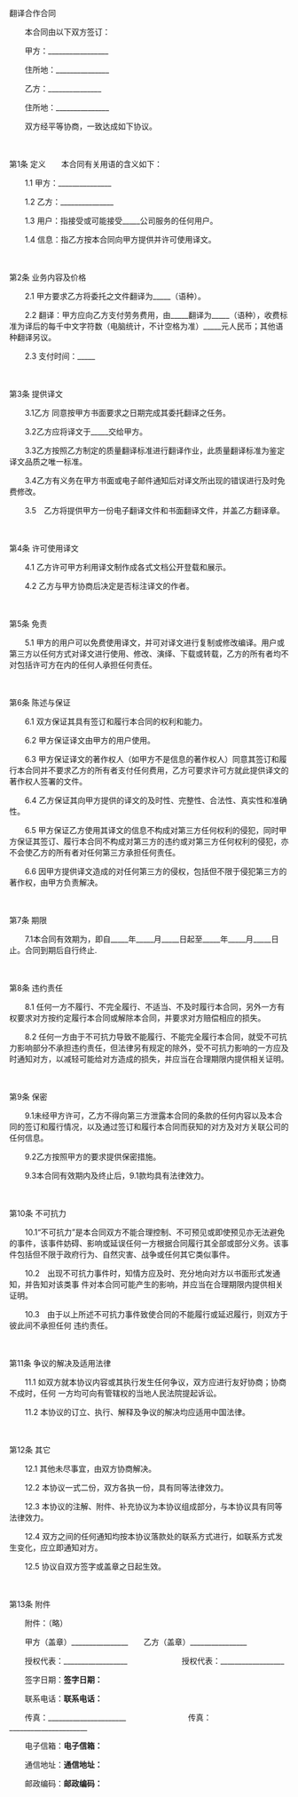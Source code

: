 



翻译合作合同



 

　　本合同由以下双方签订：　　

　　甲方：_________________

　　住所地：_______________　　

　　乙方：_______________

　　住所地：_______________　　

　　双方经平等协商，一致达成如下协议。

　　

第1条
定义　　本合同有关用语的含义如下：　　

　　1.1 甲方：_______________

　　1.2 乙方：_______________

　　1.3 用户：指接受或可能接受_____公司服务的任何用户。

　　1.4 信息：指乙方按本合同向甲方提供并许可使用译文。

　　

第2条
业务内容及价格　　

　　2.1 甲方要求乙方将委托之文件翻译为_____（语种）。

　　2.2 翻译：甲方应向乙方支付劳务费用，由_____翻译为_____（语种），收费标准为译后的每千中文字符数（电脑统计，不计空格为准）_____元人民币；其他语种翻译另议。

　　2.3 支付时间：_____

　　

第3条
提供译文　　

　　3.1乙方 同意按甲方书面要求之日期完成其委托翻译之任务。

　　3.2乙方应将译文于_____交给甲方。

　　3.3乙方按照乙方制定的质量翻译标准进行翻译作业，此质量翻译标准为鉴定译文品质之唯一标准。

　　3.4乙方有义务在甲方书面或电子邮件通知后对译文所出现的错误进行及时免费修改。

　　3.5　乙方将提供甲方一份电子翻译文件和书面翻译文件，并盖乙方翻译章。

　　

第4条
许可使用译文　　

　　4.1 乙方许可甲方利用译文制作成各式文档公开登载和展示。

　　4.2 乙方与甲方协商后决定是否标注译文的作者。

　　

第5条
免责　　

　　5.1 甲方的用户可以免费使用译文，并可对译文进行复制或修改编译。用户或第三方以任何方式对译文进行使用、修改、演绎、下载或转载，乙方的所有者均不对包括许可方在内的任何人承担任何责任。

　　

第6条
陈述与保证　　

　　6.1 双方保证其具有签订和履行本合同的权利和能力。

　　6.2 甲方保证译文由甲方的用户使用。

　　6.3 甲方保证译文的著作权人（如甲方不是信息的著作权人）同意其签订和履行本合同并不要求乙方的所有者支付任何费用，乙方可要求许可方就此提供译文的著作权人签署的文件。

　　6.4 乙方保证其向甲方提供的译文的及时性、完整性、合法性、真实性和准确性。

　　6.5 甲方保证乙方使用其译文的信息不构成对第三方任何权利的侵犯，同时甲方保证其签订、履行本合同不构成对第三方的违约或对第三方任何权利的侵犯，亦不会使乙方的所有者对任何第三方承担任何责任。

　　6.6 因甲方提供译文造成的对任何第三方的侵权，包括但不限于侵犯第三方的著作权，由甲方负责解决。

　　

第7条
期限　　

　　7.1本合同有效期为，即自_____年_____月_____日起至_____年_____月_____日止。合同到期后自行终止.

　　

第8条
违约责任　　

　　8.1 任何一方不履行、不完全履行、不适当、不及时履行本合同，另外一方有权要求对方按约定履行本合同或解除本合同，并要求对方赔偿相应的损失。

　　8.2 任何一方由于不可抗力导致不能履行、不能完全履行本合同，就受不可抗力影响部分不承担违约责任，但法律另有规定的除外，受不可抗力影响的一方应及时通知对方，以减轻可能给对方造成的损失，并应当在合理期限内提供相关证明。

　　

第9条
 保密　　

　　9.1未经甲方许可，乙方不得向第三方泄露本合同的条款的任何内容以及本合同的签订和履行情况，以及通过签订和履行本合同而获知的对方及对方关联公司的任何信息。

　　9.2乙方按照甲方的要求提供保密措施。

　　9.3本合同有效期内及终止后，9.1款均具有法律效力。

　　

第10条
 不可抗力　　

　　10.1“不可抗力”是本合同双方不能合理控制、不可预见或即使预见亦无法避免的事件，该事件妨碍、影响或延误任何一方根据合同履行其全部或部分义务。该事件包括但不限于政府行为、自然灾害、战争或任何其它类似事件。

　　10.2　出现不可抗力事件时，知情方应及时、充分地向对方以书面形式发通知，并告知对该类事 件对本合同可能产生的影响，并应当在合理期限内提供相关证明。

　　10.3　由于以上所述不可抗力事件致使合同的不能履行或延迟履行，则双方于彼此间不承担任何 违约责任。

　　

第11条
 争议的解决及适用法律　　

　　11.1 如双方就本协议内容或其执行发生任何争议，双方应进行友好协商；协商不成时，任何 一方均可向有管辖权的当地人民法院提起诉讼。

　　11.2 本协议的订立、执行、解释及争议的解决均应适用中国法律。

　　

第12条
 其它　　

　　12.1 其他未尽事宜，由双方协商解决。

　　12.2 本协议一式二份，双方各执一份，具有同等法律效力。

　　12.3 本协议的注解、附件、补充协议为本协议组成部分，与本协议具有同等法律效力。

　　12.4 双方之间的任何通知均按本协议落款处的联系方式进行，如联系方式发生变化，应立即通知对方。

　　12.5 协议自双方签字或盖章之日起生效。

　　

第13条
 附件　　

　　附件：（略）　　

　　甲方（盖章）________________　　乙方（盖章）________________

　　授权代表：__________________　　　　　　　授权代表：__________________

　　签字日期：__________________签字日期：__________________

　　联系电话：__________________联系电话：__________________

　　传真：______________________　　　　　　　　传真：______________________

　　电子信箱：__________________电子信箱：__________________

　　通信地址：__________________通信地址：__________________

　　邮政编码：__________________邮政编码：__________________